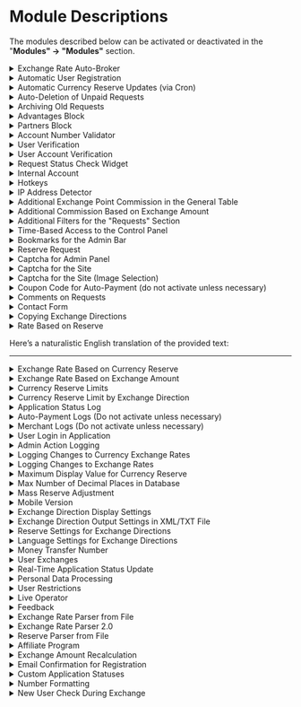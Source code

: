 # Module Descriptions

The modules described below can be activated or deactivated in the "**Modules" → "Modules"** section.

<details>

<summary>Exchange Rate Auto-Broker</summary>

This module allows you to link the exchange rate on your site to the rate of another exchange service.

</details>

<details>

<summary>Automatic User Registration</summary>

This module enables automatic user registration on the site when an exchange is made.

To ensure the module works correctly, you need to configure the email template in the "**Messages" → "Email Templates" → "Registration Form"** section.

</details>

<details>

<summary>Automatic Currency Reserve Updates (via Cron)</summary>

This module allows for updating currency reserves using a task scheduler (Cron). This option is relevant only for automatic reserves.

The link for the task scheduler can be found in the "**Currencies"** section under the "**Cron Link"** column.

</details>

<details>

<summary>Auto-Deletion of Unpaid Requests</summary>

This module allows you to set a time for the automatic deletion of requests with the statuses: "**new request**", "**when the user navigated to the payment page**", "**the user marked the request as paid**".

Module settings can be found in the "**Exchange Directions" → "Automatic Deletion of Unpaid Requests"** section. Additionally, each exchange direction has its own settings for auto-deleting unpaid requests, located in the direction settings under the "**Deletion of Unpaid Requests"** tab.

</details>

<details>

<summary>Archiving Old Requests</summary>

This module allows you to archive requests that are older than two months. Archived requests are moved to the "**Requests" → "Archived Requests"** section. If archiving is already in operation, deactivating the module will cause issues with displaying currency reserves, partner balances, and user discount amounts.

</details>

<details>

<summary>Advantages Block</summary>

This module allows you to display the advantages of your site on the homepage. You can set an icon and a description for it.

Module settings can be found in the "**Advantages"** section.

</details>

<details>

<summary>Partners Block</summary>

This module allows you to display a block with partner logos on the homepage.

Module settings can be found in the "**Partners"** section.

</details>

<details>

<summary>Account Number Validator</summary>

This module allows you to check the validity (correctness) of a Bitcoin address and bank card number during request creation.

Module settings can be found in the "**Merchants" → "Account Number Validator"** section.

</details>

<details>

<summary>User Verification</summary>

This module allows users to undergo identity verification with the option to upload images.

For more details about the module's capabilities, please refer to [this link](https://premium.gitbook.io/rukovodstvo-polzovatelya/osnovnye-nastroiki/verifikaciya/verifikaciya-lichnosti).

</details>

<details>

<summary>User Account Verification</summary>

This module allows all registered users to verify their accounts by uploading images/photos.

For example, a user can upload a photo of the front side of their bank card. There is also an option to restrict request creation for unverified accounts on the site. For more details about the module's settings, please refer to [this link](https://premium.gitbook.io/rukovodstvo-polzovatelya/osnovnye-nastroiki/verifikaciya/verifikaciya-scheta).

</details>

<details>

<summary>Request Status Check Widget</summary>

This module allows users to check the status of their requests on the site. The request status check form is available as a widget in the sidebar and as a separate page.

Module settings can be found in the "**Appearance" → "Widgets" → "Request Status Check"** section.

</details>

<details>

<summary>Internal Account</summary>

This module allows users to make exchanges on the site using their internal account, which is accessible in their personal dashboard.

For more details about the module's capabilities, please refer to [this link](https://premium.gitbook.io/main/osnovnye-nastroiki/nastroiki/vnutrennie-scheta/obmen-s-uchastiem-vnutrennego-scheta-polzovatelya).

</details>

<details>

<summary>Hotkeys</summary>

This module allows you to manage the status of requests using keyboard shortcuts.

Module settings can be found in the "**Hotkeys"** section.

</details>

<details>

<summary>IP Address Detector</summary>

This module allows you to determine the user's country based on their IP address. It is an addition to the GEO IP module.

</details>

<details>

<summary>Additional Exchange Point Commission in the General Table</summary>

This module allows you to display the parameters "**Additional Commission from Sender**" and "**Additional Commission from Recipient**" in the general table of exchange directions in the site management panel for quick access.

</details>

<details>

<summary>Additional Commission Based on Exchange Amount</summary>

This module allows you to set the exchange point's commission based on the amount being exchanged.

Module settings can be found in the settings of any exchange direction under the "**Exchange Point Commissions**" tab, specifically the parameter "**Additional Commission Based on Exchange Amount**".

</details>

<details>

<summary>Additional Filters for the "Requests" Section</summary>

This module allows you to display additional buttons for filtering requests based on specific parameters.

The filters can be found in the "**Requests"** section under each request.

</details>

<details>

<summary>Time-Based Access to the Control Panel</summary>

This module allows you to restrict access to the control panel based on a time interval (working hours).

Module settings can be found in the "**Users" → "Time-Based Access to the Control Panel"** section.

</details>

<details>

<summary>Bookmarks for the Admin Bar</summary>

This module allows you to save sections of the site as bookmarks for quick access. At the top of the screen, you will see a red heart icon and the text "**Add to Bookmarks"**. Navigate to the section you want to bookmark and click on "**Add to Bookmarks"**. Hover over the heart icon to see a list of bookmarks for quick access to sections.

Module settings can be found in the "**Modules" → "Bookmark Sorting"** section.

</details>

<details>

<summary>Reserve Request</summary>

This module allows users to submit a request for reserve in the exchange direction.

![](<../../../.gitbook/assets/image (1947).png>)

![](<../../../.gitbook/assets/image (1949).png>)

Requests from clients will be displayed in the "**Reserve Requests**" section.

![](<../../../.gitbook/assets/image (1950).png>)

When the necessary reserve becomes available in the exchange direction, the user will receive a notification via email (if the corresponding template is activated and configured).&#x20;

![](<../../../.gitbook/assets/image (1951).png>)

</details>

<details>

<summary>Captcha for Admin Panel</summary>

A captcha with mathematical operations: multiplication, addition, subtraction.

Module settings can be found in the "**Exchange Settings" → "General Settings"** section.

</details>

<details>

<summary>Captcha for the Site</summary>

A captcha with mathematical operations: multiplication, addition, subtraction.

Module settings can be found in the "**Modules" → "Captcha"** section.

Module settings can also be found in the "**Exchange Settings" → "General Settings"** section.

</details>

<details>

<summary>Captcha for the Site (Image Selection)</summary>

This module allows you to create custom captcha options based on selecting the correct image from those presented.

Module settings can be found in the "**Image Selection Captcha"** section.

</details>

<details>

<summary>Coupon Code for Auto-Payment (do not activate unless necessary)</summary>

This module allows you to display a coupon code in the site management panel in the "**Requests"** section within the request card, as well as for the user in their personal dashboard in the "**Your Operations"** section and via shortcode in the request itself. It is not advisable to activate this module, as if a malicious actor gains access to a user's personal account, they could exploit an unredeemed coupon.

</details>

<details>

<summary>Comments on Requests</summary>

This module allows you to leave comments on requests. There are two types of comments: for the administrator and for the user. User comments can be displayed in the user's request.

</details>

<details>

<summary>Contact Form</summary>

This module allows you to display a feedback form on the site.

</details>

<details>

<summary>Copying Exchange Directions</summary>

In the "**Exchange Directions**" section, there is a button for copying an exchange direction.

</details>

<details>

<summary>Rate Based on Reserve</summary>

This module allows you to set exchange rates based on the available reserves. 

</details>

Here’s a naturalistic English translation of the provided text:

---

<details>

<summary>Exchange Rate Based on Currency Reserve</summary>

This module allows you to set an exchange rate that will vary depending on the currency reserve.

You can find the settings for this option in the exchange direction settings under the "**Rate**" tab.

</details>

<details>

<summary>Exchange Rate Based on Exchange Amount</summary>

This module allows you to set an exchange rate that will change based on the amount being exchanged.

You can find the settings for this option in the exchange direction settings under the "**Rate**" tab.

</details>

<details>

<summary>Currency Reserve Limits</summary>

This module allows you to set daily and monthly limits for receiving and disbursing funds in the settings for each currency.

</details>

<details>

<summary>Currency Reserve Limit by Exchange Direction</summary>

This module allows you to restrict the currency reserve for a specific exchange direction. The limits can be set in the exchange direction settings under the "**Reserve**" tab.

</details>

<details>

<summary>Application Status Log</summary>

This module allows you to track changes in the status of applications.

You can find the module settings in the "**Applications**" → "**Application Status Log**" section.

</details>

<details>

<summary>Auto-Payment Logs (Do not activate unless necessary)</summary>

This module allows you to log errors that occur during automatic payments. It should only be used for diagnostic purposes, so activating this module without necessity is not recommended.

You can find the module settings in the "**Merchants**" → "**Auto-Payment Log**" section.

</details>

<details>

<summary>Merchant Logs (Do not activate unless necessary)</summary>

This module allows you to log responses from payment systems when processing payments through merchants. It should only be used for diagnostic purposes, so activating this module without necessity is not recommended.

You can find the module settings in the "**Merchants**" → "**Merchant Log**" section.

</details>

<details>

<summary>User Login in Application</summary>

This module displays the user's login in the application details.

</details>

<details>

<summary>Admin Action Logging</summary>

This module logs all actions taken by users in the website management panel.

</details>

<details>

<summary>Logging Changes to Currency Exchange Rates</summary>

This module records changes to the rates specified in the "**Currency Codes**" section.

</details>

<details>

<summary>Logging Changes to Exchange Rates</summary>

This module records changes to the exchange rates for specific directions.

</details>

<details>

<summary>Maximum Display Value for Currency Reserve</summary>

This module allows you to limit the current reserve value in the currency settings.

</details>

<details>

<summary>Max Number of Decimal Places in Database</summary>

This module allows you to limit the maximum number of decimal places stored in the database for exchange rates, reserves, etc.

You can find the module settings in the "**Exchange Settings**" → "**Exchange Settings**" → "**Max. Number of Decimal Places in Site Calculations / Max. Number of Decimal Places for Currency Reserves / Max. Number of Decimal Places for Currency Exchange Rates**" section.

</details>

<details>

<summary>Mass Reserve Adjustment</summary>

This module allows you to perform mass adjustments to currency reserves (for those currencies where the reserve is calculated based on applications).

You can find the module settings in the "**Reserve Adjustment**" → "**Group Reserve Adjustment**" section.

</details>

<details>

<summary>Mobile Version</summary>

This module enables the mobile version of the website.

You can find the module settings in the "**Theme Settings**" → "**Mobile Version and Homepage (Mobile Version)**" and "**Exchange Settings**" → "**Mobile Version Settings**" sections.

</details>

<details>

<summary>Exchange Direction Display Settings</summary>

This module adds the options listed below to the "**Exchange Settings**" ➔ "**Basic Settings**".

![](<../../../.gitbook/assets/image (2050).png>)

</details>

<details>

<summary>Exchange Direction Output Settings in XML/TXT File</summary>

This module allows you to configure the XML/TXT file with exchange rates for monitoring exchange points.

You can find the module settings in the "**Exchange Settings**" → "**TXT and XML Export Settings**" section.

</details>

<details>

<summary>Reserve Settings for Exchange Directions</summary>

This module allows you to set reserve values in various ways for specific exchange directions. The limits can be set in the exchange direction settings under the "**Reserve**" tab.

</details>

<details>

<summary>Language Settings for Exchange Directions</summary>

This module allows you to restrict access to an exchange direction based on the language selected by the user on the website.

You can find the settings for this option in the exchange direction settings under the "**Restrictions and Checks**" tab, in the "**Language**" parameter.

</details>

<details>

<summary>Money Transfer Number</summary>

This module allows you to request the user to enter the money transfer number when creating an application. The entered number will be displayed in the application details.

You can find the module settings in the "**Modules**" → "**Money Transfer Number**" section.

</details>

<details>

<summary>User Exchanges</summary>

This module displays the user's exchanges in their personal account.

</details>

<details>

<summary>Real-Time Application Status Update</summary>

This module allows you to update application statuses without reloading the page in the "**Applications**" section.

</details>

<details>

<summary>Personal Data Processing</summary>

This module displays a checkbox for accepting the agreement for personal data processing in the contact and feedback forms.

</details>

<details>

<summary>User Restrictions</summary>

This module allows you to limit the number of applications a user can create from a single IP address.

You can find the module settings in the "**Modules**" → "**User Restrictions**" section. Additionally, settings for this option can be found in the exchange direction settings under the "**Restrictions and Checks**" tab.

</details>

<details>

<summary>Live Operator</summary>

This module allows you to "highlight" an application for other operators if it is already being handled by one operator.

</details>

<details>

<summary>Feedback</summary>

This module allows users to publish reviews about the website.

You can find the module settings in the "**Feedback**" section.

</details>

<details>

<summary>Exchange Rate Parser from File</summary>

This module allows you to link the exchange rate for a direction to a value found in a special file.

For more details about the module's capabilities, read [this link](https://premium.gitbook.io/rukovodstvo-polzovatelya/osnovnye-nastroiki/kursy-valyut/kursy-valyut-iz-faila).

</details>

<details>

<summary>Exchange Rate Parser 2.0</summary>

This module allows you to "link" the exchange rate on the website to specific sources of rates: Central Bank, cryptocurrency exchanges, etc.

You can find the module settings in the "**Parsers 2.0**" section.

</details>

<details>

<summary>Reserve Parser from File</summary>

This module allows you to link the currency reserve to a value found in a special file.

For more details about the module's capabilities, read [this link](https://premium.gitbook.io/rukovodstvo-polzovatelya/osnovnye-nastroiki/rezervy/rezerv-iz-faila).

</details>

<details>

<summary>Affiliate Program</summary>

This module allows you to set up an affiliate program on the website.

For more details about the module's capabilities, read [this link](https://premium.gitbook.io/rukovodstvo-polzovatelya/osnovnye-nastroiki/partnerskaya-programma).

</details>

<details>

<summary>Exchange Amount Recalculation</summary>

This module allows you to automatically recalculate the exchange amount of an application after a specified time based on its status.

You can find the settings for this option in the exchange direction settings under the "**Exchange Amount Recalculation**" tab.

</details>

<details>

<summary>Email Confirmation for Registration</summary>

This module allows you to send a confirmation link to the user's email upon registration on the website.

</details>

<details>

<summary>Custom Application Statuses</summary>

This module allows you to create custom application statuses. The created statuses can only be assigned to applications manually.

You can find the module settings in the "**Application Statuses**" and "**Exchange Direction**" → "**Exchange Direction Templates**" sections.

</details>

<details>

<summary>Number Formatting</summary>

This module allows you to set the maximum number of decimal places on the website and display the reserve value in a format like 100,000.

</details>

<details>

<summary>New User Check During Exchange</summary>

---

Let me know if you need further assistance!

Here’s a naturalistic English translation of the provided text:

---

**New User Detection Module**

This module allows you to identify users who are making their first exchange at the exchange point. For these users, you can set up a freeze on automatic payouts.

You can find the module settings under "**Exchange Settings" → "Exchange Configuration" → "New User Check."**

---

<details>

<summary>Exchange Request Editor</summary>

This module enables you to edit the parameters of a created exchange request.

You can find the edit button for the request in the "**Requests"** section, located under each request.

</details>

<details>

<summary>Redirect to Exchange Directions</summary>

This module allows you to redirect users (passing the parameters cur_from and cur_to) to a selected exchange direction when they navigate from the monitoring page to the exchange point.

</details>

<details>

<summary>Maintenance Mode</summary>

This module allows you to disable the site for technical maintenance.

You can find the module settings under "**Maintenance Mode."**

</details>

<details>

<summary>User Discounts</summary>

This module allows you to set a fixed discount for individual users of the exchange. The discount applies to the exchange rate.

Once the module is activated, a field labeled "**Personal Discount**" will appear in the user's profile, where you can specify the discount percentage. This discount takes precedence over cumulative discounts.

</details>

<details>

<summary>Direction Sorting</summary>

This module allows you to sort exchange directions by the "**I Give**" and "**I Receive**" columns.

</details>

<details>

<summary>Operator Status</summary>

This module allows you to configure the widget for "**Operator Online/Offline**," which is displayed on the site.

You can find the module settings under "**Operational Status."**

</details>

<details>

<summary>Currency Accounts for Directions</summary>

This module simplifies operations when using a large number of exchange point details during manual exchanges.

For more information about the module's capabilities, read [here](https://premium.gitbook.io/main/osnovnye-nastroiki/merchanty-i-avtovyplaty/merchanty/ispolzovanie-svoikh-kart-koshelkov-schetov).

</details>

<details>

<summary>User Accounts</summary>

This module allows you to view the accounts that users add in their personal cabinet.

You can find the module settings under "**User Accounts."**

</details>

<details>

<summary>Transaction Confirmation Counter (Crypto)</summary>

This module allows you to record the confirmations received for transactions when paying through relevant merchants (such as Blockchain.info, Block.io, etc.). You can also display the number of confirmations received for a paid request.

You can find the module settings under "**Requests" → "Confirmation Log."**

</details>

<details>

<summary>Countdown Timer</summary>

This module allows you to display a countdown timer on the site for users, indicating when an unpaid request will be deleted.

</details>

<details>

<summary>Rates</summary>

This module allows you to display all exchange directions and their rates in a table format on the site.

</details>

<details>

<summary>Maintenance Notification Text</summary>

This module allows you to set the notification text that appears when the Premium Exchanger plugin is deactivated.

You can find the module settings under "**Modules" → "Maintenance Notification Text."**

</details>

<details>

<summary>Header Notification</summary>

This module allows you to display a warning notification on a red background in the site header according to a schedule and based on the operator's status.

You can find the module settings under "**Notifications."**

</details>

<details>

<summary>Initial Request ID Setup</summary>

This module allows you to set the initial request number on the site. Numbers can only be set to increase.

You can find the module settings under "**Modules" → "Current Request ID."**

</details>

<details>

<summary>Exchange Filter for Guests</summary>

This module activates the ability to set various restrictions on the site for users.

You can find the module settings under "**Exchange Settings" → "Exchange Filters."**

</details>

<details>

<summary>User Filtering</summary>

This module allows you to filter registered users on the site by parameters: verified, unverified, and discount size.

You can find the module settings under "**Users" → "User Filters."**

</details>

<details>

<summary>Financial Statistics</summary>

This module allows you to calculate the profit of the exchange point.

You can find the module settings under "**Financial Statistics."**

</details>

<details>

<summary>Wallet Verification Checker</summary>

This module allows you to check the verification status of a wallet in the payment system.

You can find the module settings under "**Modules" → "Wallet Verification Checker"** and in the direction settings under the "**Restrictions and Checks**" tab, with parameters for "**Check Wallet Verification in PS**" and "**Require Verified Wallet in PS**," as well as in the currency settings.

</details>

<details>

<summary>Blacklist</summary>

This module allows you to add a client's personal data to a blacklist to prevent requests from being created on the site with that data.

You can find the module settings under "**Blacklist."**

</details>

<details>

<summary>BestChange Blacklist</summary>

This module allows you to check the client's details against the BestChange blacklist and prohibit exchanges if the data is found in the monitoring blacklist.

You can find the module settings under "**Modules" → "**BestChange Blacklist**" (the module must be activated in the "Modules" section). Your site must be listed on Bestchange.ru to use this check.

To use the module, generate an API key in your BestChange account and enter it in the "**Key**" field in the module settings.

![](<../../../.gitbook/assets/image (169).png>) \

![](<../../../.gitbook/assets/image (168).png>)

</details>

<details>

<summary>Email Notification Templates</summary>

This module allows you to set the same sender name and email address for all email templates at once.

You can find the module settings under "**Messages" → "Email Templates."**

</details>

<details>

<summary>Contact Export</summary>

This module allows you to export the contacts of users who have made exchanges on the site to an xls file.

You can find the module settings under "**Contact Export."**

</details>

<details>

<summary>Export/Import</summary>

This module allows you to export and import currencies and exchange directions to an Excel file (CSV format). It also allows you to export requests created on the site to an Excel file (CSV format).

You can find the module settings under "**Modules" → "Exchange Export," "Export/Import Exchange Directions," "Export/Import Currencies."**

</details>

<details>

<summary>BestChange Parser</summary>

For more information about the module's capabilities, read [here](https://premium.gitbook.io/main/osnovnye-nastroiki/kursy-valyut/bestchange-parser).

</details>

<details>

<summary>GEO IP</summary>

This module allows you to create a list of allowed and prohibited countries, restrict access to exchange directions based on the user's country, and completely block access to the site based on the user's country. It also allows you to maintain black and white lists of IP addresses.

You can find the module settings under "**GEO IP."**

</details>

<details>

<summary>HTML Sitemap</summary>

This module allows you to create an HTML sitemap.

You can find the module settings under "**Exchange Settings" → "HTML Sitemap Settings."**

</details>

<details>

<summary>Email Verification</summary>

This module allows you to request a one-time code sent to the user's email during the creation of a request.

You can find the module settings under "**Modules" → "Email Verification Settings."**

</details>

<details>

<summary>LIVE Requests</summary>

This module allows you to display information about incoming requests and notify about requests with an audible alert without reloading the page.

You can find the module settings under "**Requests" → "LIVE Requests."**

</details>

<details>

<summary>QR Code Generator</summary>

This module allows you to display a QR code on the payment page when paying through cryptocurrency merchants.

</details>

<details>

<summary>SEO</summary>

This module allows you to perform SEO settings for the site.

You can find the module settings under "**SEO."**

</details>

<details>

<summary>SMTP</summary>

This module allows you to send emails from the site via SMTP.

For more information about the module's capabilities, read [here](https://premium.gitbook.io/rukovodstvo-polzovatelya/osnovnye-nastroiki/uvedomleniya/opovesheniya-po-e-mail#nastroika-smtp).

</details>

<details>

<summary>SMS Verification</summary>

---

If you need further assistance or specific sections translated, feel free to ask!

The module allows users to request a one-time code, which is sent to their mobile phone during the application process.

You can find the module settings under "**Modules" → "SMS Code Verification Settings"**.

</details>

<details>

<summary>Webmoney X19</summary>

This module enables the verification of user details through the X19 interface for exchanges involving the Webmoney payment system.

The module settings can be found under "**Modules" → "X19"**.

</details>